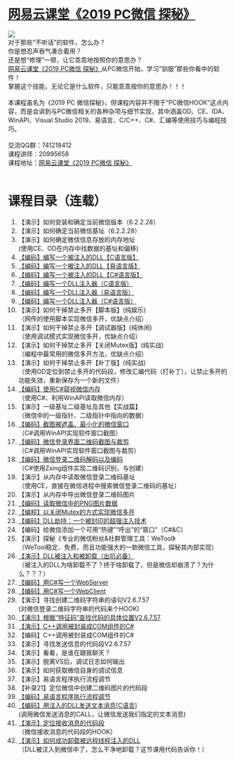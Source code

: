 # <a href="http://t.cn/EXUbebQ" target="_blank">网易云课堂《2019 PC微信 探秘》</a>
<img src="https://github.com/zmrbak/PcWeChatHooK/blob/master/images/Header.png"/>
<br/>
对于那些“不听话”的软件，怎么办？
<br/>
你是想忍声吞气凑合着用？
<br/>
还是想“修理”一顿，让它乖乖地按照你的意思办？
<br/>
<a href="http://t.cn/EXUbebQ" target="_blank">网易云课堂《2019 PC微信 探秘》</a>从PC微信开始，学习“驯服”那些你看中的软件！
<br/>
掌握这个技能，无论它是什么软件，只能乖乖按你的意思办！！！
<br/>
<br/>
本课程虽名为《2019 PC 微信探秘》，但课程内容并不限于“PC微信HOOK”这点内容，而是会讲到与PC微信相关的各种杂项与细节实现，其中涵盖OD、CE、IDA、WinAPI、Visual Studio 2019、易语言、C/C++、C#、汇编等使用技巧与编程技巧。
<br/>
<br/>
交流QQ群：741218412
<br/>
课程讲师：20995658
<br/>
课程地址：<a href="http://t.cn/EXUbebQ" target="_blank">网易云课堂《2019 PC微信 探秘》</a>
<br/>
<br/>
<h1>
	课程目录（连载）
</h1>
<ol>
	<li>
		【演示】如何安装和确定当前微信版本（6.2.2.28）
	</li>
	<li>
		【演示】如何确定当前微信基址（6.2.2.28）
	</li>
	<li>
		【演示】如何确定微信信息存放的内存地址<br />
(使用CE、OD在内存中找数据的基址和偏移)
	</li>
	<li>
		<a href="https://github.com/zmrbak/PcWeChatHooK/tree/master/PcWeChatHooK/L004CHookDll" target="_blank">【编码】编写一个被注入的DLL【C语言版】</a>
	</li>
	<li>
		<a href="https://github.com/zmrbak/PcWeChatHooK/tree/master/PcWeChatHooK/L005eHookDll" target="_blank">【编码】编写一个被注入的DLL【易语言版】</a>
	</li>
	<li>
		<a href="https://github.com/zmrbak/PcWeChatHooK/tree/master/PcWeChatHooK/L006CsHookDll" target="_blank">【编码】编写一个被注入的DLL【C#语言版】</a>
	</li>
	<li>
		<a href="https://github.com/zmrbak/PcWeChatHooK/tree/master/PcWeChatHooK/L007CInjector" target="_blank">【编码】编写一个DLL注入器（C语言版）</a>
	</li>
	<li>
		<a href="https://github.com/zmrbak/PcWeChatHooK/tree/master/PcWeChatHooK/L008eInjector" target="_blank">【编码】编写一个DLL注入器（易语言版）</a>
	</li>
	<li>
		<a href="https://github.com/zmrbak/PcWeChatHooK/tree/master/PcWeChatHooK/L009CsInjector" target="_blank">【编码】编写一个DLL注入器（C#语言版）</a>
	</li>
	<li>
		【演示】如何干掉禁止多开【脚本版】(纯娱乐) <br />
（网传的使用脚本实现微信多开，优缺点介绍）
	</li>
	<li>
		【演示】如何干掉禁止多开【调试器版】(纯休闲) <br />
（使用调试模式实现微信多开，优缺点介绍）
	</li>
	<li>
		【演示】如何干掉禁止多开【关闭Mutex版】(纯实战)<br />
（编程中最常用的微信多开方法，优缺点介绍）
	</li>
	<li>
		【演示】如何干掉禁止多开【补丁版】(纯实战)<br />
（使用OD定位到禁止多开的代码段，修改汇编代码（打补丁），让禁止多开的功能失效，重新保存为一个新的文件）
	</li>
	<li>
		<a href="https://github.com/zmrbak/PcWeChatHooK/tree/master/PcWeChatHooK/L014ReadWeChatMemory" target="_blank">【编码】使用C#窥视微信内存 </a><br />
（使用C#、利用WinAPI读取微信内存）
	</li>
	<li>
		【演示】一级基址二级基址及其他【实战篇】<br />
（微信中的一级指针、二级指针中指向的数据）
	</li>
	<li>
		<a href="https://github.com/zmrbak/PcWeChatHooK/tree/master/PcWeChatHooK/L016CaptureWeChatWindow" target="_blank">【编码】截图被遮盖、最小化的微信窗口</a><br />
（C#调用WinAPI实现软件窗口截图）
	</li>
	<li>
		<a href="https://github.com/zmrbak/PcWeChatHooK/tree/master/PcWeChatHooK/L017CaptureWeChatQrcode" target="_blank">【编码】微信登录界面二维码截图与裁剪</a><br />
（C#调用WinAPI实现软件窗口截图与裁剪）
	</li>
	<li>
		<a href="https://github.com/zmrbak/PcWeChatHooK/tree/master/PcWeChatHooK/L018WeChatQrcodeDecodeEncode" target="_blank">【编码】微信登录二维码解码以及编码</a><br />
（C#使用Zxing组件实现二维码识别，与创建）
	</li>
	<li>
		【演示】从内存中读取微信登录二维码基址<br />
（使用CE，直接在微信进程中搜索微信登录二维码的基址）
	</li>
	<li>
		【演示】从内存中导出微信登录二维码图片
	</li>
	<li>
		<a href="https://github.com/zmrbak/PcWeChatHooK/tree/master/PcWeChatHooK/L021WeChatMemoryPngReader" target="_blank">【编码】读取微信中的PNG图片数据</a>
	</li>
	<li>
		<a href="https://github.com/zmrbak/PcWeChatHooK/tree/master/PcWeChatHooK/L022CSMultiWeChat" target="_blank">【编程】以关闭Mutex的方式实现微信多开</a>
	</li>
	<li>
		<a href="https://github.com/zmrbak/PcWeChatHooK/tree/master/PcWeChatHooK/L023HijackDllCppCodeMaker" target="_blank">【编码】DLL劫持：一个被封印的超强注入技术</a>
	</li>
	<li>
		【编码】给微信添加一个可用“热键”“呼出”的“窗口”（C#&amp;C）
	</li>
	<li>
		【演示】探秘《专业的微信粉丝&amp;社群管理工具：WeTool》 <br />
（WeTool稳定、免费，而且功能强大的一款微信工具，探秘其内部实现）
	</li>
	<li>
		<a href="https://github.com/zmrbak/PcWeChatHooK/tree/master/PcWeChatHooK/L026InjectAndUnject" target="_blank">【演示】DLL被注入和被卸载（出坑必备）</a><br />
（被注入的DLL为啥卸载不了？终于啥卸载了，但是微信却崩溃了？为什么？？？）
	</li>
	<li>
		<a href="https://github.com/zmrbak/PcWeChatHooK/tree/master/PcWeChatHooK/L027WeChatWebServer" target="_blank">【编码】用C#写一个WebServer</a>
	</li>
	<li>
		<a href="https://github.com/zmrbak/PcWeChatHooK/tree/master/PcWeChatHooK/L028WeChatWebClient" target="_blank">【编码】用C#写一个WebClient</a>
	</li>
	<li>
		【演示】寻找创建二维码字符串的语句V2.6.7.57 <br />
(对微信登录二维码字符串的代码来个HOOK)
	</li>
	<li>
		<a href="https://github.com/zmrbak/PcWeChatHooK/tree/master/PcWeChatHooK/L030QrcodeStringInlineHook" target="_blank">【演示】根据“特征码”查找代码的具体位置V2.6.7.57</a>
	</li>
	<li>
		<a href="https://github.com/zmrbak/PcWeChatHooK/tree/master/PcWeChatHooK/L031CSharpHookDLL" target="_blank">【演示】C++调用被封装成COM组件的C#</a>
	</li>
	<li>
		【编码】C++调用被封装成COM组件的C#
	</li>
	<li>
		【演示】寻找发送信息的代码段V2.6.7.57
	</li>
	<li>
		【演示】看看，是谁在跟我聊天？
	</li>
	<li>
		【演示】脱离VS后，调试日志如何输出
	</li>
	<li>
		【演示】如何获取微信自身的调试信息
	</li>
	<li>
		【演示】易语言程序执行流程调节
	</li>
	<li>
		【补录21】定位微信中创建二维码图片的代码段
	</li>
	<li>
		<a href="https://github.com/zmrbak/PcWeChatHooK/tree/master/PcWeChatHooK/L039eInlineHook" target="_blank">【编码】易语言程序执行流程调节</a>
	</li>
	<li>
		<a href="https://github.com/zmrbak/PcWeChatHooK/tree/master/PcWeChatHooK/L040WxTextMsgSender" target="_blank">【编码】用注入的DLL发送文本消息[C语言] </a><br />
(调用微信发送消息的CALL，让微信发送我们指定的文本消息)
	</li>
	<li>
		<a href="https://github.com/zmrbak/PcWeChatHooK/tree/master/PcWeChatHooK/L041WxMsgReceiver" target="_blank">【演示】定位接收消息的代码段</a><br />
（微信接收消息的代码段的HOOK）
	</li>
	<li>
		<a href="https://github.com/zmrbak/PcWeChatHooK/tree/master/PcWeChatHooK/L042UnloadInjectedDll" target="_blank">【演示】如何成功卸载被远程线程注入的DLL</a> <br />
（DLL被注入到微信中了，怎么干净地卸载？这节课用代码告诉你！）
	</li>
</ol>
